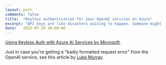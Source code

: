 ```yaml
---
layout: post
comments: false
title:  "Keyless authentication for your OpenAI services on Azure"
excerpt: "API keys are like disasters waiting to happen. Someone might share it on email, chat or write it down, meaning the key may get compromised. Then, you end up with a big bill because of a compromised key."
date:   2025-05-28 10:00:00
---
```


[Using Keyless Auth with Azure AI Services by Microsoft](https://www.youtube.com/watch?v=IkDcQvKoQ8k).

Just in case you're getting a "badly formatted request error" from the OpenAI service, see this article by [Luke Murray](https://luke.geek.nz/azure/openai-request-badly-formatted/).

